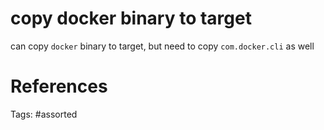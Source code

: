 # copy docker binary to target
can copy `docker` binary to target, but need to copy `com.docker.cli` as well

# References

Tags:
    #assorted
